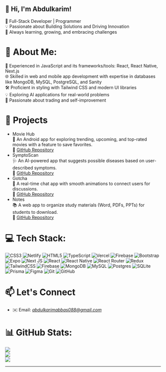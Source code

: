 ## 👋 Hi, I'm Abdulkarim!
🚀 Full-Stack Developer | Programmer<br>💡 Passionate about Building Solutions and Driving Innovation<br>🌱 Always learning, growing, and embracing challenges

# 💫 About Me:
🔧 Experienced in JavaScript and its frameworks/tools: React, React Native, Next.js <br>🌐 Skilled in web and mobile app development with expertise in databases like MongoDB, MySQL, PostgreSQL, and Sanity <br>🛠️ Proficient in styling with Tailwind CSS and modern UI libraries <br> 💡 Exploring AI applications for real-world problems <br> 🎯 Passionate about trading and self-improvement

# 🌟 Projects
- Movie Hub <br>
🎥 An Android app for exploring trending, upcoming, and top-rated movies with a feature to save favorites.<br> 🔗 [GitHub Repository](https://github.com/Flitchen/MovieHub)
- SymptoScan <br>
🩺 An AI-powered app that suggests possible diseases based on user-described symptoms.<br> 🔗 [GitHub Repository](https://github.com/Flitchen/symptoscan)
- Gotcha<br>
💬 A real-time chat app with smooth animations to connect users for discussions.<br> 🔗 [GitHub Repository](https://github.com/Flitchen/gotcha)
- Notes<br>
📚 A web app to organize study materials (Word, PDFs, PPTs) for students to download.<br> 🔗 [GitHub Repository](https://github.com/Flitchen/notes)

# 💻 Tech Stack:
![CSS3](https://img.shields.io/badge/css3-%231572B6.svg?style=for-the-badge&logo=css3&logoColor=white) ![Netlify](https://img.shields.io/badge/netlify-%23000000.svg?style=for-the-badge&logo=netlify&logoColor=#00C7B7) ![HTML5](https://img.shields.io/badge/html5-%23E34F26.svg?style=for-the-badge&logo=html5&logoColor=white) ![TypeScript](https://img.shields.io/badge/typescript-%23007ACC.svg?style=for-the-badge&logo=typescript&logoColor=white) ![Vercel](https://img.shields.io/badge/vercel-%23000000.svg?style=for-the-badge&logo=vercel&logoColor=white) ![Firebase](https://img.shields.io/badge/firebase-%23039BE5.svg?style=for-the-badge&logo=firebase) ![Bootstrap](https://img.shields.io/badge/bootstrap-%238511FA.svg?style=for-the-badge&logo=bootstrap&logoColor=white) ![Expo](https://img.shields.io/badge/expo-1C1E24?style=for-the-badge&logo=expo&logoColor=#D04A37) ![Next JS](https://img.shields.io/badge/Next-black?style=for-the-badge&logo=next.js&logoColor=white) ![React](https://img.shields.io/badge/react-%2320232a.svg?style=for-the-badge&logo=react&logoColor=%2361DAFB) ![React Native](https://img.shields.io/badge/react_native-%2320232a.svg?style=for-the-badge&logo=react&logoColor=%2361DAFB) ![React Router](https://img.shields.io/badge/React_Router-CA4245?style=for-the-badge&logo=react-router&logoColor=white) ![Redux](https://img.shields.io/badge/redux-%23593d88.svg?style=for-the-badge&logo=redux&logoColor=white) ![TailwindCSS](https://img.shields.io/badge/tailwindcss-%2338B2AC.svg?style=for-the-badge&logo=tailwind-css&logoColor=white) ![Firebase](https://img.shields.io/badge/firebase-a08021?style=for-the-badge&logo=firebase&logoColor=ffcd34) ![MongoDB](https://img.shields.io/badge/MongoDB-%234ea94b.svg?style=for-the-badge&logo=mongodb&logoColor=white) ![MySQL](https://img.shields.io/badge/mysql-4479A1.svg?style=for-the-badge&logo=mysql&logoColor=white) ![Postgres](https://img.shields.io/badge/postgres-%23316192.svg?style=for-the-badge&logo=postgresql&logoColor=white) ![SQLite](https://img.shields.io/badge/sqlite-%2307405e.svg?style=for-the-badge&logo=sqlite&logoColor=white) ![Prisma](https://img.shields.io/badge/Prisma-3982CE?style=for-the-badge&logo=Prisma&logoColor=white) ![Figma](https://img.shields.io/badge/figma-%23F24E1E.svg?style=for-the-badge&logo=figma&logoColor=white) ![Git](https://img.shields.io/badge/git-%23F05033.svg?style=for-the-badge&logo=git&logoColor=white) ![GitHub](https://img.shields.io/badge/github-%23121011.svg?style=for-the-badge&logo=github&logoColor=white)


# 📫 Let's Connect
- ✉️ Email: *abdulkarimabbas088@gmail.com*
  
# 📊 GitHub Stats:
![](https://github-readme-stats.vercel.app/api?username=Flitchen&theme=dark&hide_border=false&include_all_commits=true&count_private=false)<br/>
![](https://github-readme-streak-stats.herokuapp.com/?user=Flitchen&theme=dark&hide_border=false)<br/>
![](https://github-readme-stats.vercel.app/api/top-langs/?username=Flitchen&theme=dark&hide_border=false&include_all_commits=true&count_private=false&layout=compact)

---
